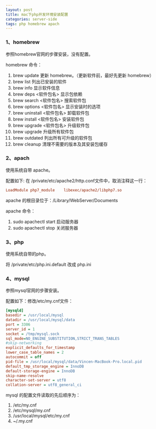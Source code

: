 ```yaml
---
layout: post
title: mac下php开发环境安装配置
categories: server-side
tags: php homebrew apach
---
```

### 1、homebrew
参照homebrew官网的步骤安装，没有配置。  

homebrew 命令：

1. brew update 更新 homebrew。（更新软件前，最好先更新 homebrew）
2. brew list 列出已安装的软件
3. brew info 显示软件信息
4. brew deps <软件包名> 显示包依赖
5. brew search <软件包名> 搜索软件包
6. brew options <软件包名> 显示安装时的选项
7. brew uninstall <软件包名> 卸载软件包
8. brew install <软件包名> 安装软件包
9. brew upgrade <软件包名> 升级软件包
10. brew upgrade 升级所有软件包
11. brew outdated 列出所有可升级的软件包
12. brew cleanup 清理不需要的版本及其安装包缓存

### 2、apach
使用系统自带 apache。

配置如下:  在 /private/etc/apache2/http.conf文件中，取消注释这一行：  

```ini
LoadModule php7_module    libexec/apache2/libphp7.so
```

apache 的根目录位于：/Library/WebServer/Documents

apache 命令：  

1. sudo apachectl start 启动服务器  
2. sudo apachectl stop 关闭服务器

### 3、php
使用系统自带的php。

将 /private/etc/php.ini.default 改成 php.ini

### 4、mysql
参照mysql官网的步骤安装。

配置如下：修改/etc/my.cnf文件：

```ini
[mysqld]
basedir = /usr/local/mysql
datadir = /usr/local/mysql/data
port = 3306
server_id = 1
socket = /tmp/mysql.sock
sql_mode=NO_ENGINE_SUBSTITUTION,STRICT_TRANS_TABLES
#skip-networking
explicit_defaults_for_timestamp
lower_case_table_names = 2
autocommit = off
pid-file = /usr/local/mysql/data/Vincen-MacBook-Pro.local.pid
default_tmp_storage_engine = InnoDB
default-storage-engine = InnoDB
skip-name-resolve
character-set-server = utf8
collation-server = utf8_general_ci
```

mysql 的配置文件读取的先后顺序为：

1. /etc/my.cnf
2. /etc/mysql/my.cnf
3. /usr/local/mysql/etc/my.cnf
4. ~/.my.cnf



